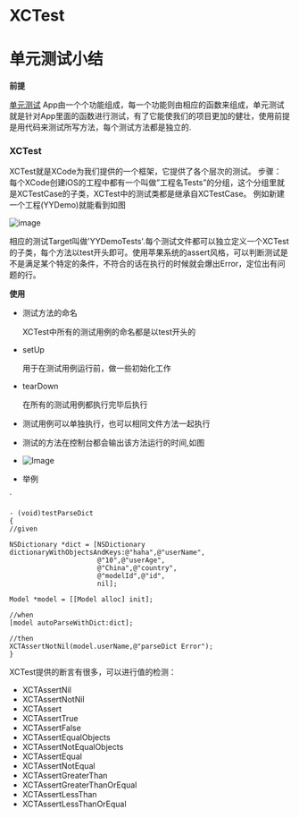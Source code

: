 # XCTest
# 单元测试小结


**前提**

[单元测试](https://zh.wikipedia.org/wiki/%E5%8D%95%E5%85%83%E6%B5%8B%E8%AF%95)
App由一个个功能组成，每一个功能则由相应的函数来组成，单元测试就是针对App里面的函数进行测试，有了它能使我们的项目更加的健壮，使用前提是用代码来测试所写方法，每个测试方法都是独立的.



### XCTest

XCTest就是XCode为我们提供的一个框架，它提供了各个层次的测试。
步骤：
每个XCode创建iOS的工程中都有一个叫做”工程名Tests”的分组，这个分组里就是XCTestCase的子类，XCTest中的测试类都是继承自XCTestCase。
例如新建一个工程(YYDemo)就能看到如图 

![image](http://ww4.sinaimg.cn/large/0060lm7Tgw1f89c00j2r3j31cu0wak2m.jpg)

相应的测试Target叫做'YYDemoTests'.每个测试文件都可以独立定义一个XCTest的子类，每个方法以test开头即可。使用苹果系统的assert风格，可以判断测试是不是满足某个特定的条件，不符合的话在执行的时候就会爆出Error，定位出有问题的行。


**使用**

* 测试方法的命名

  XCTest中所有的测试用例的命名都是以test开头的

* setUp

  用于在测试用例运行前，做一些初始化工作
  
* tearDown
	
  在所有的测试用例都执行完毕后执行
  
* 测试用例可以单独执行，也可以相同文件方法一起执行

* 测试的方法在控制台都会输出该方法运行的时间,如图

*  ![Image](http://ww2.sinaimg.cn/large/0060lm7Tgw1f89c55ro08j30o8092wiq.jpg)

* 举例

`

	- (void)testParseDict
	{
    //given
  
    NSDictionary *dict = [NSDictionary dictionaryWithObjectsAndKeys:@"haha",@"userName",
                          @"10",@"userAge",
                          @"China",@"country",
                          @"modelId",@"id",
                          nil];
    
    Model *model = [[Model alloc] init];
    
    //when
    [model autoParseWithDict:dict];
    
    //then
    XCTAssertNotNil(model.userName,@"parseDict Error");
	}


XCTest提供的断言有很多，可以进行值的检测：

* XCTAssertNil
* XCTAssertNotNil
* XCTAssert
* XCTAssertTrue
* XCTAssertFalse
* XCTAssertEqualObjects
* XCTAssertNotEqualObjects
* XCTAssertEqual
* XCTAssertNotEqual
* XCTAssertGreaterThan
* XCTAssertGreaterThanOrEqual
* XCTAssertLessThan
* XCTAssertLessThanOrEqual

